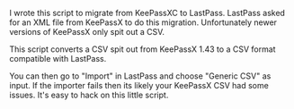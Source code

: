 I wrote this script to migrate from KeePassXC to LastPass. LastPass asked for
an XML file from KeePassX to do this migration. Unfortunately newer versions
of KeePassX only spit out a CSV.

This script converts a CSV spit out from KeePassX 1.43 to a CSV format
compatible with LastPass.

You can then go to "Import" in LastPass and choose "Generic CSV" as input. If
the importer fails then its likely your KeePassX CSV had some issues. It's easy
to hack on this little script.
